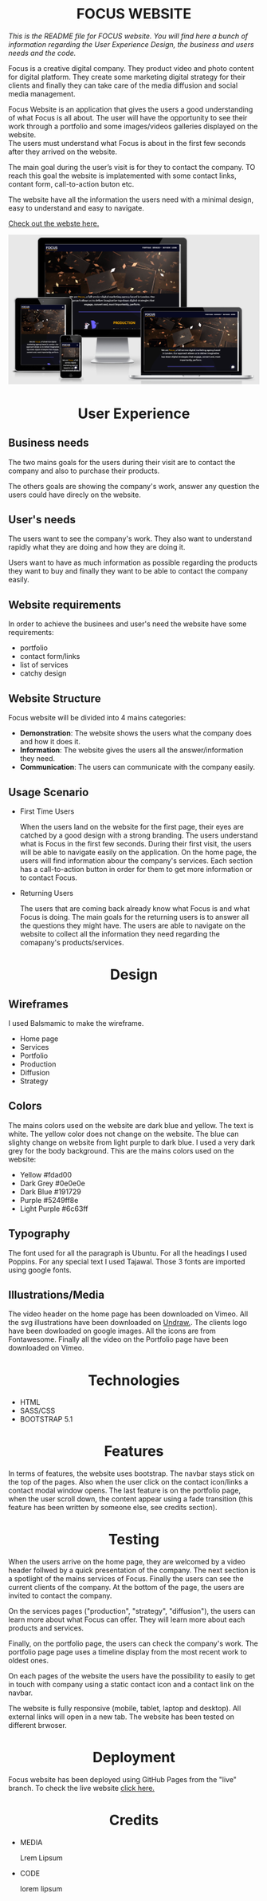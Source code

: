 <h1 align="center">FOCUS WEBSITE</h1>

*This is the README file for FOCUS website. You will find here a bunch of information regarding the User Experience Design, the business and users needs and the code.*

Focus is a creative digital company. They product video and photo content for digital platform. They create some marketing digital strategy for their clients and finally they can take care of the media diffusion and social media management. 

Focus Website is an application that gives the users a good understanding of what Focus is all about. 
The user will have the opportunity to see their work through a portfolio and some images/videos galleries displayed on the website.  
The users must understand what Focus is about in the first few seconds after they arrived on the website.

The main goal during the user’s visit is for they to contact the company. TO reach this goal the website is implatemented with some contact links, contant form, call-to-action buton etc.

The website have all the information the users need with a minimal design, easy to understand and easy to navigate.

[Check out the webste here.](https://nyplex.github.io/focus/index.html)

![alt text](focus.png)


<h1 align="center">User Experience</h1>

## Business needs
        
The two mains goals for the users during their visit are to contact the company and also to purchase their products.

The others goals are showing the company's work, answer any question the users could have direcly on the website.  

## User's needs
        
The users want to see the company's work. They also want to understand rapidly what they are doing and how they are doing it. 

Users want to have as much information as possible regarding the products they want to buy and finally they want to be able to contact the company easily.

## Website requirements
        
In order to achieve the businees and user's need the website have some requirements:
- portfolio
- contact form/links
- list of services
- catchy design

## Website Structure
        
Focus website will be divided into 4 mains categories:

- **Demonstration**: The website shows the users what the company does and how it does it. 
- **Information**: The website gives the users all the answer/information they need.
- **Communication**: The users can communicate with the company easily.


## Usage Scenario
        
- First Time Users

    When the users land on the website for the first page, their eyes are catched by a good design with a strong branding. The users understand what is Focus in the first few seconds. During their first visit, the users will be able to navigate easily on the application. 
    On the home page, the users will find information abour the company's services. Each section has a call-to-action button in order for them to get more information or to contact Focus.

- Returning Users
  
    The users that are coming back already know what Focus is and what Focus is doing. The main goals for the returning users is to answer all the questions they might have. The users are able to navigate on the website to collect all the information they need regarding the comapany's products/services.


<h1 align="center">Design</h1>

## Wireframes

I used Balsmamic to make the wireframe. 
  - Home page
  - Services
  - Portfolio
  - Production
  - Diffusion
  - Strategy

## Colors

The mains colors used on the website are dark blue and yellow. The text is white. 
The yellow color does not change on the website. The blue can slighty change on website from light purple to dark blue. I used a very dark grey for the body background. This are the mains colors used on the website:

  - Yellow #fdad00
  - Dark Grey #0e0e0e
  - Dark Blue #191729
  - Purple #5249ff8e
  - Light Purple #6c63ff

## Typography

The font used for all the paragraph is Ubuntu. For all the headings I used Poppins. For any special text I used Tajawal. Those 3 fonts are imported using google fonts.

## Illustrations/Media

The video header on the home page has been downloaded on Vimeo. All the svg illustrations have been downloaded on [Undraw.](https://undraw.co/illustrations).
The clients logo have been dowloaded on google images. All the icons are from Fontawesome. Finally all the video on the Portfolio page have been downloaded on Vimeo.

<h1 align="center">Technologies</h1>

- HTML
- SASS/CSS
- BOOTSTRAP 5.1

<h1 align="center">Features</h1>

In terms of features, the website uses bootstrap. The navbar stays stick on the top of the pages. Also when the user click on the contact icon/links a contact modal window opens. The last feature is on the portfolio page, when the user scroll down, the content appear using a fade transition (this feature has been written by someone else, see credits section).

<h1 align="center">Testing</h1>

When the users arrive on the home page, they are welcomed by a video header follwed by a quick presentation of the company. The next section is a spotlight of the mains services of Focus. Finally the users can see the current clients of the company. At the bottom of the page, the users are invited to contact the company.

On the services pages ("production", "strategy", "diffusion"), the users can learn more about what Focus can offer. They will learn more about each products and services. 

Finally, on the portfolio page, the users can check the company's work. The portfolio page page uses a timeline display from the most recent work to oldest ones. 

On each pages of the website the users have the possibility to easily to get in touch with company using a static contact icon and a contact link on the navbar. 

The website is fully responsive (mobile, tablet, laptop and desktop). All external links will open in a new tab. The website has been tested on different brwoser. 

<h1 align="center">Deployment</h1>

Focus website has been deployed using GitHub Pages from the "live" branch. To check the live website [click here.](https://nyplex.github.io/focus/index.html)

<h1 align="center">Credits</h1>

- MEDIA

    Lrem Lipsum 

- CODE 

    lorem lipsum